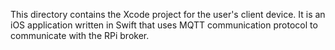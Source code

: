 This directory contains the Xcode project for the user's client device. It is an iOS application written in Swift that uses MQTT communication protocol to communicate with the RPi broker.
